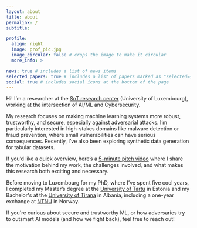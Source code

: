 ```yaml
---
layout: about
title: about
permalink: /
subtitle: 

profile:
  align: right
  image: prof_pic.jpg
  image_circular: false # crops the image to make it circular
  more_info: >

news: true # includes a list of news items
selected_papers: true # includes a list of papers marked as "selected={true}"
social: true # includes social icons at the bottom of the page
---
```


Hi! I’m a researcher at the [SnT research center](https://www.uni.lu/snt-en/) (University of Luxembourg), working at the intersection of AI/ML and Cybersecurity. 

My research focuses on making machine learning systems more robust, trustworthy, and secure, especially against adversarial attacks. I’m particularly interested in high-stakes domains like malware detection or fraud prevention,  where small vulnerabilities can have serious consequences. Recently, I’ve also been exploring synthetic data generation for tabular datasets.

If you’d like a quick overview, here’s a [5-minute pitch video](https://www.youtube.com/watch?v=AD5uB0sp4Bo) where I share the motivation behind my work, the challenges involved, and what makes this research both exciting and necessary.

Before moving to Luxembourg for my PhD, where I’ve spent five cool years, I completed my Master’s degree at the [University of Tartu](https://ut.ee/en) in Estonia and my Bachelor's at the [University of Tirana](https://unitir.edu.al/eng/) in Albania, including a one-year exchange at [NTNU](https://www.ntnu.edu/) in Norway.

If you're curious about secure and trustworthy ML, or how adversaries try to outsmart AI models (and how we fight back), feel free to reach out!